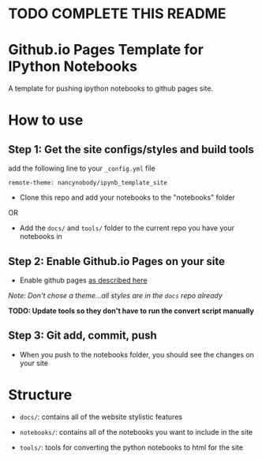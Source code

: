 # TODO COMPLETE THIS README

# Github.io Pages Template for IPython Notebooks

A template for pushing ipython notebooks to github pages site.

# How to use

## Step 1: Get the site configs/styles and build tools

add the following line to your `_config.yml` file

`remote-theme: nancynobody/ipynb_template_site`






* Clone this repo and add your notebooks to the "notebooks" folder

OR

* Add the `docs/` and `tools/` folder to the current repo you have your notebooks in

## Step 2: Enable Github.io Pages on your site

* Enable github pages [as described here](https://guides.github.com/features/pages/)

*Note: Don't chose a theme...all styles are in the `docs` repo already*

**TODO: Update tools so they don't have to run the convert script manually**

## Step 3: Git add, commit, push
*  When you push to the notebooks folder, you should see the changes on your site

# Structure

* `docs/`: contains all of the website stylistic features

* `notebooks/`: contains all of the notebooks you want to include in the site

* `tools/`: tools for converting the python notebooks to html for the site